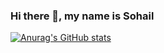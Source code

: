 ### Hi there 👋, my name is Sohail


[![Anurag's GitHub stats](https://github-readme-stats.vercel.app/api?username=sohailsidhu)](https://github.com/anuraghazra/github-readme-stats)
